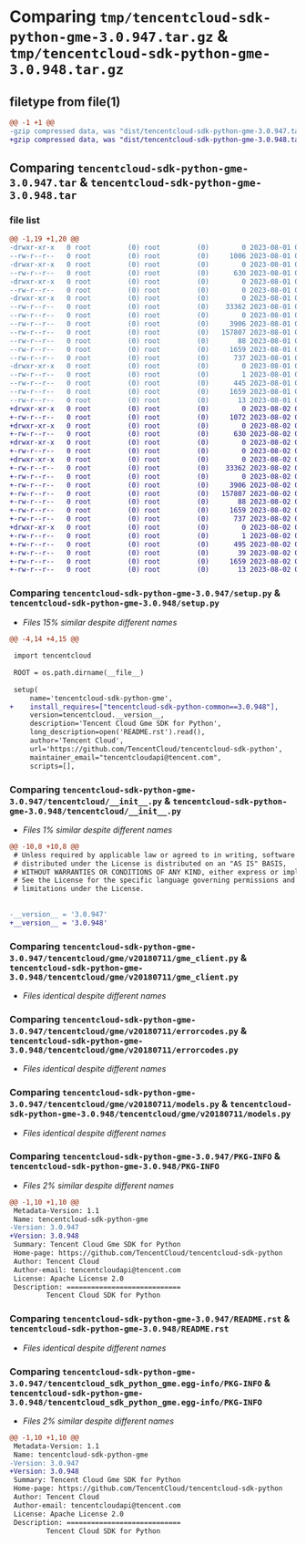 # Comparing `tmp/tencentcloud-sdk-python-gme-3.0.947.tar.gz` & `tmp/tencentcloud-sdk-python-gme-3.0.948.tar.gz`

## filetype from file(1)

```diff
@@ -1 +1 @@
-gzip compressed data, was "dist/tencentcloud-sdk-python-gme-3.0.947.tar", last modified: Tue Aug  1 00:49:05 2023, max compression
+gzip compressed data, was "dist/tencentcloud-sdk-python-gme-3.0.948.tar", last modified: Wed Aug  2 00:30:27 2023, max compression
```

## Comparing `tencentcloud-sdk-python-gme-3.0.947.tar` & `tencentcloud-sdk-python-gme-3.0.948.tar`

### file list

```diff
@@ -1,19 +1,20 @@
-drwxr-xr-x   0 root         (0) root         (0)        0 2023-08-01 00:49:05.000000 tencentcloud-sdk-python-gme-3.0.947/
--rw-r--r--   0 root         (0) root         (0)     1006 2023-08-01 00:49:05.000000 tencentcloud-sdk-python-gme-3.0.947/setup.py
-drwxr-xr-x   0 root         (0) root         (0)        0 2023-08-01 00:49:05.000000 tencentcloud-sdk-python-gme-3.0.947/tencentcloud/
--rw-r--r--   0 root         (0) root         (0)      630 2023-08-01 00:49:05.000000 tencentcloud-sdk-python-gme-3.0.947/tencentcloud/__init__.py
-drwxr-xr-x   0 root         (0) root         (0)        0 2023-08-01 00:49:05.000000 tencentcloud-sdk-python-gme-3.0.947/tencentcloud/gme/
--rw-r--r--   0 root         (0) root         (0)        0 2023-08-01 00:49:05.000000 tencentcloud-sdk-python-gme-3.0.947/tencentcloud/gme/__init__.py
-drwxr-xr-x   0 root         (0) root         (0)        0 2023-08-01 00:49:05.000000 tencentcloud-sdk-python-gme-3.0.947/tencentcloud/gme/v20180711/
--rw-r--r--   0 root         (0) root         (0)    33362 2023-08-01 00:49:05.000000 tencentcloud-sdk-python-gme-3.0.947/tencentcloud/gme/v20180711/gme_client.py
--rw-r--r--   0 root         (0) root         (0)        0 2023-08-01 00:49:05.000000 tencentcloud-sdk-python-gme-3.0.947/tencentcloud/gme/v20180711/__init__.py
--rw-r--r--   0 root         (0) root         (0)     3906 2023-08-01 00:49:05.000000 tencentcloud-sdk-python-gme-3.0.947/tencentcloud/gme/v20180711/errorcodes.py
--rw-r--r--   0 root         (0) root         (0)   157807 2023-08-01 00:49:05.000000 tencentcloud-sdk-python-gme-3.0.947/tencentcloud/gme/v20180711/models.py
--rw-r--r--   0 root         (0) root         (0)       88 2023-08-01 00:49:05.000000 tencentcloud-sdk-python-gme-3.0.947/setup.cfg
--rw-r--r--   0 root         (0) root         (0)     1659 2023-08-01 00:49:05.000000 tencentcloud-sdk-python-gme-3.0.947/PKG-INFO
--rw-r--r--   0 root         (0) root         (0)      737 2023-08-01 00:49:05.000000 tencentcloud-sdk-python-gme-3.0.947/README.rst
-drwxr-xr-x   0 root         (0) root         (0)        0 2023-08-01 00:49:05.000000 tencentcloud-sdk-python-gme-3.0.947/tencentcloud_sdk_python_gme.egg-info/
--rw-r--r--   0 root         (0) root         (0)        1 2023-08-01 00:49:05.000000 tencentcloud-sdk-python-gme-3.0.947/tencentcloud_sdk_python_gme.egg-info/dependency_links.txt
--rw-r--r--   0 root         (0) root         (0)      445 2023-08-01 00:49:05.000000 tencentcloud-sdk-python-gme-3.0.947/tencentcloud_sdk_python_gme.egg-info/SOURCES.txt
--rw-r--r--   0 root         (0) root         (0)     1659 2023-08-01 00:49:05.000000 tencentcloud-sdk-python-gme-3.0.947/tencentcloud_sdk_python_gme.egg-info/PKG-INFO
--rw-r--r--   0 root         (0) root         (0)       13 2023-08-01 00:49:05.000000 tencentcloud-sdk-python-gme-3.0.947/tencentcloud_sdk_python_gme.egg-info/top_level.txt
+drwxr-xr-x   0 root         (0) root         (0)        0 2023-08-02 00:30:27.000000 tencentcloud-sdk-python-gme-3.0.948/
+-rw-r--r--   0 root         (0) root         (0)     1072 2023-08-02 00:30:27.000000 tencentcloud-sdk-python-gme-3.0.948/setup.py
+drwxr-xr-x   0 root         (0) root         (0)        0 2023-08-02 00:30:27.000000 tencentcloud-sdk-python-gme-3.0.948/tencentcloud/
+-rw-r--r--   0 root         (0) root         (0)      630 2023-08-02 00:30:27.000000 tencentcloud-sdk-python-gme-3.0.948/tencentcloud/__init__.py
+drwxr-xr-x   0 root         (0) root         (0)        0 2023-08-02 00:30:27.000000 tencentcloud-sdk-python-gme-3.0.948/tencentcloud/gme/
+-rw-r--r--   0 root         (0) root         (0)        0 2023-08-02 00:30:27.000000 tencentcloud-sdk-python-gme-3.0.948/tencentcloud/gme/__init__.py
+drwxr-xr-x   0 root         (0) root         (0)        0 2023-08-02 00:30:27.000000 tencentcloud-sdk-python-gme-3.0.948/tencentcloud/gme/v20180711/
+-rw-r--r--   0 root         (0) root         (0)    33362 2023-08-02 00:30:27.000000 tencentcloud-sdk-python-gme-3.0.948/tencentcloud/gme/v20180711/gme_client.py
+-rw-r--r--   0 root         (0) root         (0)        0 2023-08-02 00:30:27.000000 tencentcloud-sdk-python-gme-3.0.948/tencentcloud/gme/v20180711/__init__.py
+-rw-r--r--   0 root         (0) root         (0)     3906 2023-08-02 00:30:27.000000 tencentcloud-sdk-python-gme-3.0.948/tencentcloud/gme/v20180711/errorcodes.py
+-rw-r--r--   0 root         (0) root         (0)   157807 2023-08-02 00:30:27.000000 tencentcloud-sdk-python-gme-3.0.948/tencentcloud/gme/v20180711/models.py
+-rw-r--r--   0 root         (0) root         (0)       88 2023-08-02 00:30:27.000000 tencentcloud-sdk-python-gme-3.0.948/setup.cfg
+-rw-r--r--   0 root         (0) root         (0)     1659 2023-08-02 00:30:27.000000 tencentcloud-sdk-python-gme-3.0.948/PKG-INFO
+-rw-r--r--   0 root         (0) root         (0)      737 2023-08-02 00:30:27.000000 tencentcloud-sdk-python-gme-3.0.948/README.rst
+drwxr-xr-x   0 root         (0) root         (0)        0 2023-08-02 00:30:27.000000 tencentcloud-sdk-python-gme-3.0.948/tencentcloud_sdk_python_gme.egg-info/
+-rw-r--r--   0 root         (0) root         (0)        1 2023-08-02 00:30:27.000000 tencentcloud-sdk-python-gme-3.0.948/tencentcloud_sdk_python_gme.egg-info/dependency_links.txt
+-rw-r--r--   0 root         (0) root         (0)      495 2023-08-02 00:30:27.000000 tencentcloud-sdk-python-gme-3.0.948/tencentcloud_sdk_python_gme.egg-info/SOURCES.txt
+-rw-r--r--   0 root         (0) root         (0)       39 2023-08-02 00:30:27.000000 tencentcloud-sdk-python-gme-3.0.948/tencentcloud_sdk_python_gme.egg-info/requires.txt
+-rw-r--r--   0 root         (0) root         (0)     1659 2023-08-02 00:30:27.000000 tencentcloud-sdk-python-gme-3.0.948/tencentcloud_sdk_python_gme.egg-info/PKG-INFO
+-rw-r--r--   0 root         (0) root         (0)       13 2023-08-02 00:30:27.000000 tencentcloud-sdk-python-gme-3.0.948/tencentcloud_sdk_python_gme.egg-info/top_level.txt
```

### Comparing `tencentcloud-sdk-python-gme-3.0.947/setup.py` & `tencentcloud-sdk-python-gme-3.0.948/setup.py`

 * *Files 15% similar despite different names*

```diff
@@ -4,14 +4,15 @@
 
 import tencentcloud
 
 ROOT = os.path.dirname(__file__)
 
 setup(
     name='tencentcloud-sdk-python-gme',
+    install_requires=["tencentcloud-sdk-python-common==3.0.948"],
     version=tencentcloud.__version__,
     description='Tencent Cloud Gme SDK for Python',
     long_description=open('README.rst').read(),
     author='Tencent Cloud',
     url='https://github.com/TencentCloud/tencentcloud-sdk-python',
     maintainer_email="tencentcloudapi@tencent.com",
     scripts=[],
```

### Comparing `tencentcloud-sdk-python-gme-3.0.947/tencentcloud/__init__.py` & `tencentcloud-sdk-python-gme-3.0.948/tencentcloud/__init__.py`

 * *Files 1% similar despite different names*

```diff
@@ -10,8 +10,8 @@
 # Unless required by applicable law or agreed to in writing, software
 # distributed under the License is distributed on an "AS IS" BASIS,
 # WITHOUT WARRANTIES OR CONDITIONS OF ANY KIND, either express or implied.
 # See the License for the specific language governing permissions and
 # limitations under the License.
 
 
-__version__ = '3.0.947'
+__version__ = '3.0.948'
```

### Comparing `tencentcloud-sdk-python-gme-3.0.947/tencentcloud/gme/v20180711/gme_client.py` & `tencentcloud-sdk-python-gme-3.0.948/tencentcloud/gme/v20180711/gme_client.py`

 * *Files identical despite different names*

### Comparing `tencentcloud-sdk-python-gme-3.0.947/tencentcloud/gme/v20180711/errorcodes.py` & `tencentcloud-sdk-python-gme-3.0.948/tencentcloud/gme/v20180711/errorcodes.py`

 * *Files identical despite different names*

### Comparing `tencentcloud-sdk-python-gme-3.0.947/tencentcloud/gme/v20180711/models.py` & `tencentcloud-sdk-python-gme-3.0.948/tencentcloud/gme/v20180711/models.py`

 * *Files identical despite different names*

### Comparing `tencentcloud-sdk-python-gme-3.0.947/PKG-INFO` & `tencentcloud-sdk-python-gme-3.0.948/PKG-INFO`

 * *Files 2% similar despite different names*

```diff
@@ -1,10 +1,10 @@
 Metadata-Version: 1.1
 Name: tencentcloud-sdk-python-gme
-Version: 3.0.947
+Version: 3.0.948
 Summary: Tencent Cloud Gme SDK for Python
 Home-page: https://github.com/TencentCloud/tencentcloud-sdk-python
 Author: Tencent Cloud
 Author-email: tencentcloudapi@tencent.com
 License: Apache License 2.0
 Description: ============================
         Tencent Cloud SDK for Python
```

### Comparing `tencentcloud-sdk-python-gme-3.0.947/README.rst` & `tencentcloud-sdk-python-gme-3.0.948/README.rst`

 * *Files identical despite different names*

### Comparing `tencentcloud-sdk-python-gme-3.0.947/tencentcloud_sdk_python_gme.egg-info/PKG-INFO` & `tencentcloud-sdk-python-gme-3.0.948/tencentcloud_sdk_python_gme.egg-info/PKG-INFO`

 * *Files 2% similar despite different names*

```diff
@@ -1,10 +1,10 @@
 Metadata-Version: 1.1
 Name: tencentcloud-sdk-python-gme
-Version: 3.0.947
+Version: 3.0.948
 Summary: Tencent Cloud Gme SDK for Python
 Home-page: https://github.com/TencentCloud/tencentcloud-sdk-python
 Author: Tencent Cloud
 Author-email: tencentcloudapi@tencent.com
 License: Apache License 2.0
 Description: ============================
         Tencent Cloud SDK for Python
```

